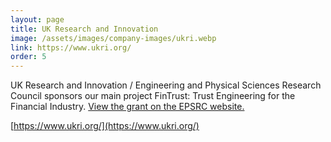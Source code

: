 ```yaml
---
layout: page
title: UK Research and Innovation
image: /assets/images/company-images/ukri.webp
link: https://www.ukri.org/
order: 5
---
```

UK Research and Innovation / Engineering and Physical Sciences Research Council sponsors our main project FinTrust: 
Trust Engineering for the Financial Industry. [View the grant on the EPSRC website.](https://gow.epsrc.ukri.org/NGBOViewGrant.aspx?GrantRef=EP/R033595/1)

[https://www.ukri.org/](https://www.ukri.org/)